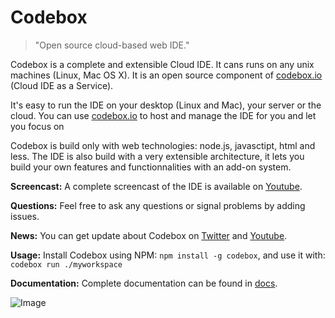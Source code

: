 # Codebox
> "Open source cloud-based web IDE."

Codebox is a complete and extensible Cloud IDE. It cans runs on any unix machines (Linux, Mac OS X). It is an open source component of [codebox.io](https://www.codebox.io) (Cloud IDE as a Service).

It's easy to run the IDE on your desktop (Linux and Mac), your server or the cloud. You can use [codebox.io](https://www.codebox.io) to host and manage the IDE for you and let you focus on 

Codebox is build only with web technologies: node.js, javasctipt, html and less. The IDE is also build with a very extensible architecture, it lets you build your own features and functionnalities with an add-on system.

**Screencast:** A complete screencast of the IDE is available on [Youtube](https://www.youtube.com/watch?v=xvPEngyXA2A).

**Questions:** Feel free to ask any questions or signal problems by adding issues.

**News:** You can get update about Codebox on [Twitter](https://twitter.com/CodeboxIO) and [Youtube](http://www.youtube.com/channel/UCWocQwS2VmDS3Ej0LQYWVIw).

**Usage:** Install Codebox using NPM: ```npm install -g codebox```, and use it with: ```codebox run ./myworkspace```

**Documentation:** Complete documentation can be found in [docs](https://github.com/FriendCode/codebox/blob/master/docs).

![Image](../master/docs/assets/base.png?raw=true)
